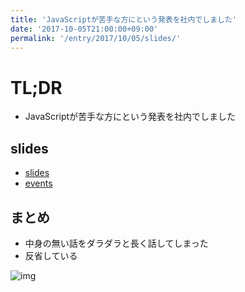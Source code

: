 ```yaml
---
title: 'JavaScriptが苦手な方にという発表を社内でしました'
date: '2017-10-05T21:00:00+09:00'
permalink: '/entry/2017/10/05/slides/'
---
```


# TL;DR

- JavaScriptが苦手な方にという発表を社内でしました

## slides

- [slides](https://9renpoto.github.io/slides/json-response/)
- [events](https://uncovertruth.connpass.com/event/66341/)

## まとめ

- 中身の無い話をダラダラと長く話してしまった
- 反省している

![img](https://1.bp.blogspot.com/-UZ-zTvY7Qiw/VNH6mQx4fsI/AAAAAAAArTQ/v8f9UScSbkE/s800/ojigi_fukai.png)
